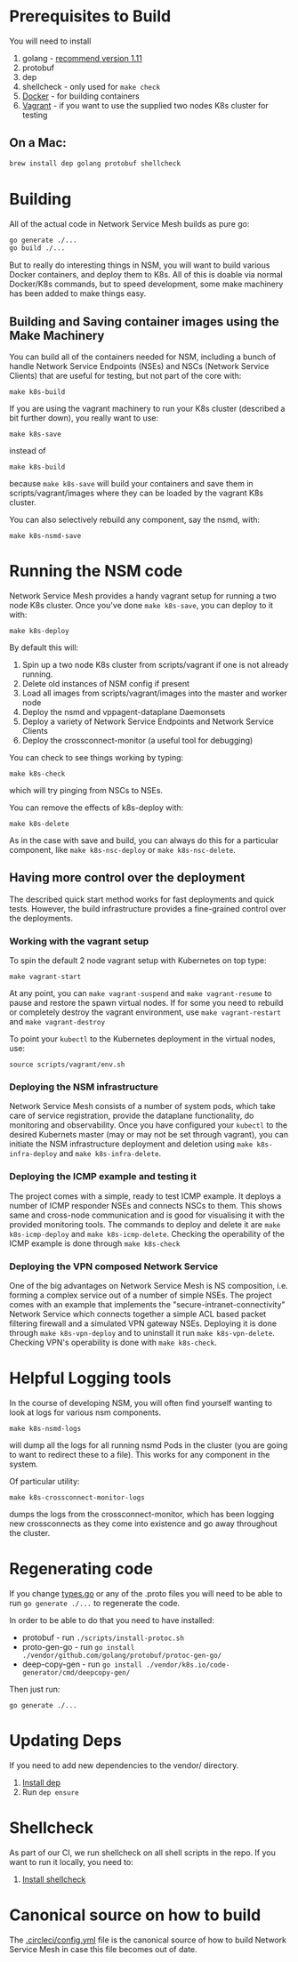 # Prerequisites to Build

You will need to install

1. golang - [recommend version 1.11](https://golang.org/dl/)
2. protobuf
3. dep
4. shellcheck - only used for ```make check```
5. [Docker](https://docs.docker.com/install/) - for building containers
6. [Vagrant](https://www.vagrantup.com/docs/installation/) - if you want to use the supplied two nodes K8s cluster for testing


## On a Mac:

```bash
brew install dep golang protobuf shellcheck
```

# Building

All of the actual code in Network Service Mesh builds as pure go:

```bash
go generate ./...
go build ./...
```

But to really do interesting things in NSM, you will want to build various Docker containers, and deploy them to K8s.
All of this is doable via normal Docker/K8s commands, but to speed development, some make machinery has been added to make things easy.

## Building and Saving container images using the Make Machinery
You can build all of the containers needed for NSM, including a bunch of handle Network Service Endpoints (NSEs) and NSCs (Network Service Clients) that are useful for testing, but not part of the core with:

```
make k8s-build
```

If you are using the vagrant machinery to run your K8s cluster (described a bit further down), you really want to use:

```
make k8s-save
```

instead of 

```
make k8s-build
```

because ```make k8s-save``` will build your containers and save them in scripts/vagrant/images where they can be loaded by the vagrant K8s cluster.

You can also selectively rebuild any component, say the nsmd, with:

```
make k8s-nsmd-save
```

# Running the NSM code

Network Service Mesh provides a handy vagrant setup for running a two node K8s cluster.  Once you've done ```make k8s-save```, you can deploy to it with:

```
make k8s-deploy
```

By default this will:
1. Spin up a two node K8s cluster from scripts/vagrant if one is not already running.
2. Delete old instances of NSM config if present
3. Load all images from scripts/vagrant/images into the master and worker node
2. Deploy the nsmd and vppagent-dataplane Daemonsets
3. Deploy a variety of Network Service Endpoints and Network Service Clients
4. Deploy the crossconnect-monitor (a useful tool for debugging)

You can check to see things working by typing:

```
make k8s-check
```

which will try pinging from NSCs to NSEs.

You can remove the effects of k8s-deploy with:

```
make k8s-delete
```

As in the case with save and build, you can always do this for a particular component, like ```make k8s-nsc-deploy``` or ```make k8s-nsc-delete```. 

## Having more control over the deployment

The described quick start method works for fast deployments and quick tests. However, the build infrastructure provides a fine-grained control over the deployments.

### Working with the vagrant setup

To spin the default 2 node vagrant setup with Kubernetes on top type:
```
make vagrant-start
```
At any point, you can ```make vagrant-suspend``` and ```make vagrant-resume``` to pause and restore the spawn virtual nodes. If for some you need to rebuild or completely destroy the vagrant environment, use ```make vagrant-restart``` and ```make vagrant-destroy```

To point your ```kubectl``` to the Kubernetes deployment in the virtual nodes, use:
```
source scripts/vagrant/env.sh
```

### Deploying the NSM infrastructure

Network Service Mesh consists of a number of system pods, which take care of service registration, provide the dataplane functionality, do monitoring and observability. Once you have configured your ```kubectl``` to the desired Kubernets master (may or may not be set through vagrant), you can initiate the NSM infrastructure deployment and deletion using ```make k8s-infra-deploy``` and ```make k8s-infra-delete```.

### Deploying the ICMP example and testing it

The project comes with a simple, ready to test ICMP example. It deploys a number of ICMP responder NSEs and connects NSCs to them. This shows same and cross-node communication and is good for visualising it with the provided monitoring tools.
The commands to deploy and delete it are ```make k8s-icmp-deploy``` and ```make k8s-icmp-delete```. Checking the operability of the ICMP example is done through ```make k8s-check```

### Deploying the VPN composed Network Service

One of the big advantages on Network Service Mesh is NS composition, i.e. forming a complex service out of a number of simple NSEs. The project comes with an example that implements the "secure-intranet-connectivity" Network Service which connects together a simple ACL based packet filtering firewall and a simulated VPN gateway NSEs. Deploying it is done through ```make k8s-vpn-deploy``` and to uninstall it run ```make k8s-vpn-delete```. Checking VPN's operability is done with ```make k8s-check```.


# Helpful Logging tools

In the course of developing NSM, you will often find yourself wanting to look at logs for various nsm components.

```
make k8s-nsmd-logs
```

will dump all the logs for all running nsmd Pods in the cluster (you are going to want to redirect these to a file).
This works for any component in the system.

Of particular utility:

```
make k8s-crossconnect-monitor-logs
```

dumps the logs from the crossconnect-monitor, which has been logging new crossconnects as they come into existence and go away throughout
the cluster.

# Regenerating code
If you change [types.go](https://github.com/networkservicemesh/networkservicemesh/blob/master/k8s/pkg/apis/networkservice/v1/types.go) or any of the .proto files you will need to be able to run ```go generate ./...``` to regenerate the code.

In order to be able to do that you need to have installed:

* protobuf - run ```./scripts/install-protoc.sh```
* proto-gen-go - run ```go install ./vendor/github.com/golang/protobuf/protoc-gen-go/```
* deep-copy-gen - run ```go install ./vendor/k8s.io/code-generator/cmd/deepcopy-gen/```

Then just run:

```
go generate ./...
```
# Updating Deps

If you need to add new dependencies to the vendor/ directory.
1.  [Install dep](https://golang.github.io/dep/docs/installation.html)
2.  Run ```dep ensure```

# Shellcheck
As part of our CI, we run shellcheck on all shell scripts in the repo.
If you want to run it locally, you need to:

1. [Install shellcheck](https://github.com/koalaman/shellcheck#installing)

# Canonical source on how to build

The [.circleci/config.yml](https://github.com/networkservicemesh/networkservicemesh/blob/master/.circleci/config.yml) file is the canonical source of how to build Network Service Mesh in case this file becomes out of date.
